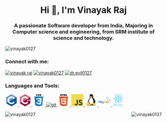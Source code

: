 <h1 align="center">Hi 👋, I'm Vinayak Raj</h1>
<h3 align="center">A passionate Software developer from India, Majoring in Computer science and engineering, from SRM institute of science and technology.</h3>

<p align="left"> <img src="https://komarev.com/ghpvc/?username=vinayak0127&label=Profile%20views&color=0e75b6&style=flat" alt="vinayak0127" /> </p>

<h3 align="left">Connect with me:</h3>
<p align="left">
<a href="https://linkedin.com/in/vinayak-raj-9564451a9" target="blank"><img align="center" src="https://raw.githubusercontent.com/rahuldkjain/github-profile-readme-generator/master/src/images/icons/Social/linked-in-alt.svg" alt="vinayak raj" height="30" width="40" /></a>
<a href="https://www.codechef.com/users/vinayak0127" target="blank"><img align="center" src="https://cdn.jsdelivr.net/npm/simple-icons@3.1.0/icons/codechef.svg" alt="vinayak0127" height="30" width="40" /></a>
<a href="https://codeforces.com/profile/dr.evil0127" target="blank"><img align="center" src="https://cdn.jsdelivr.net/npm/simple-icons@3.0.1/icons/codeforces.svg" alt="dr.evil0127" height="30" width="40" /></a>
</p>

<h3 align="left">Languages and Tools:</h3>
<p align="left"> <a href="https://www.cprogramming.com/" target="_blank"> <img src="https://raw.githubusercontent.com/devicons/devicon/master/icons/c/c-original.svg" alt="c" width="40" height="40"/> </a> <a href="https://www.w3schools.com/cpp/" target="_blank"> <img src="https://raw.githubusercontent.com/devicons/devicon/master/icons/cplusplus/cplusplus-original.svg" alt="cplusplus" width="40" height="40"/> </a> <a href="https://www.w3schools.com/css/" target="_blank"> <img src="https://raw.githubusercontent.com/devicons/devicon/master/icons/css3/css3-original-wordmark.svg" alt="css3" width="40" height="40"/> </a> <a href="https://git-scm.com/" target="_blank"> <img src="https://www.vectorlogo.zone/logos/git-scm/git-scm-icon.svg" alt="git" width="40" height="40"/> </a> <a href="https://www.w3.org/html/" target="_blank"> <img src="https://raw.githubusercontent.com/devicons/devicon/master/icons/html5/html5-original-wordmark.svg" alt="html5" width="40" height="40"/> </a> <a href="https://developer.mozilla.org/en-US/docs/Web/JavaScript" target="_blank"> <img src="https://raw.githubusercontent.com/devicons/devicon/master/icons/javascript/javascript-original.svg" alt="javascript" width="40" height="40"/> </a> <a href="https://www.linux.org/" target="_blank"> <img src="https://raw.githubusercontent.com/devicons/devicon/master/icons/linux/linux-original.svg" alt="linux" width="40" height="40"/> </a> <a href="https://www.mysql.com/" target="_blank"> <img src="https://raw.githubusercontent.com/devicons/devicon/master/icons/mysql/mysql-original-wordmark.svg" alt="mysql" width="40" height="40"/> </a> <a href="https://reactjs.org/" target="_blank"> <img src="https://raw.githubusercontent.com/devicons/devicon/master/icons/react/react-original-wordmark.svg" alt="react" width="40" height="40"/> </a> </p>

<p><img align="left" src="https://github-readme-stats.vercel.app/api/top-langs?username=vinayak0127&show_icons=true&locale=en&layout=compact" alt="vinayak0127" /></p>

<p>&nbsp;<img align="right" src="https://github-readme-stats.vercel.app/api?username=vinayak0127&show_icons=true&locale=en" alt="vinayak0127" /></p>
